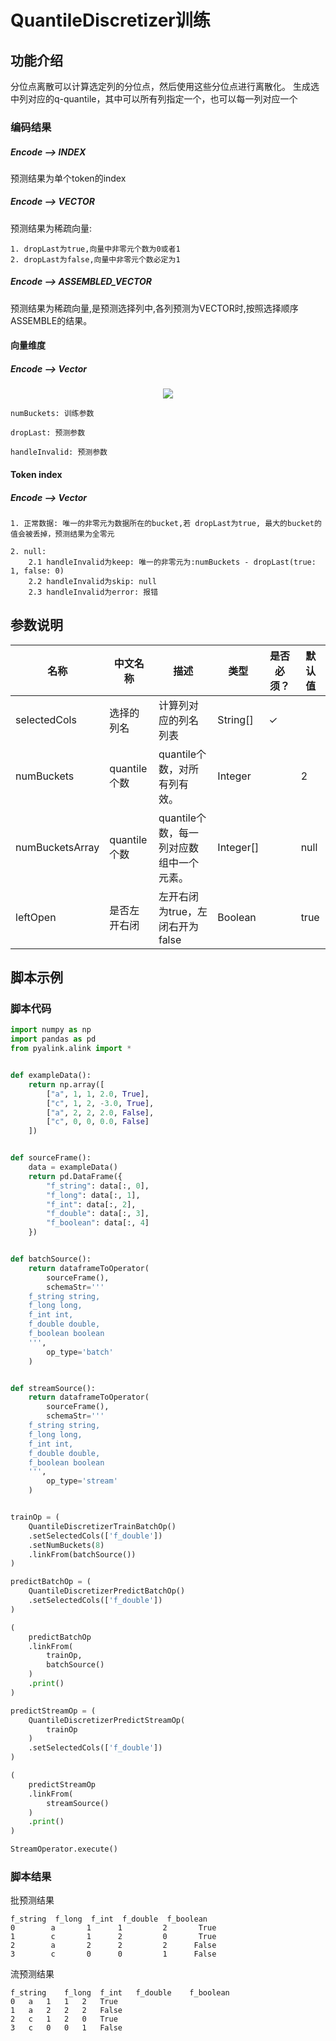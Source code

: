 # QuantileDiscretizer训练
## 功能介绍

分位点离散可以计算选定列的分位点，然后使用这些分位点进行离散化。
生成选中列对应的q-quantile，其中可以所有列指定一个，也可以每一列对应一个

### 编码结果
##### Encode ——> INDEX
预测结果为单个token的index

##### Encode ——> VECTOR
预测结果为稀疏向量:

    1. dropLast为true,向量中非零元个数为0或者1
    2. dropLast为false,向量中非零元个数必定为1

##### Encode ——> ASSEMBLED_VECTOR
预测结果为稀疏向量,是预测选择列中,各列预测为VECTOR时,按照选择顺序ASSEMBLE的结果。

#### 向量维度
##### Encode ——> Vector
<div align=center><img src="http://latex.codecogs.com/gif.latex?vectorSize = numBuckets - dropLast(true: 1, false: 0) + (handleInvalid: keep(1), skip(0), error(0))" ></div>

    numBuckets: 训练参数

    dropLast: 预测参数

    handleInvalid: 预测参数

#### Token index
##### Encode ——> Vector

    1. 正常数据: 唯一的非零元为数据所在的bucket,若 dropLast为true, 最大的bucket的值会被丢掉，预测结果为全零元

    2. null: 
        2.1 handleInvalid为keep: 唯一的非零元为:numBuckets - dropLast(true: 1, false: 0)
        2.2 handleInvalid为skip: null
        2.3 handleInvalid为error: 报错

## 参数说明

| 名称 | 中文名称 | 描述 | 类型 | 是否必须？ | 默认值 |
| --- | --- | --- | --- | --- | --- |
| selectedCols | 选择的列名 | 计算列对应的列名列表 | String[] | ✓ |  |
| numBuckets | quantile个数 | quantile个数，对所有列有效。 | Integer |  | 2 |
| numBucketsArray | quantile个数 | quantile个数，每一列对应数组中一个元素。 | Integer[] |  | null |
| leftOpen | 是否左开右闭 | 左开右闭为true，左闭右开为false | Boolean |  | true |


## 脚本示例

### 脚本代码

```python
import numpy as np
import pandas as pd
from pyalink.alink import *


def exampleData():
    return np.array([
        ["a", 1, 1, 2.0, True],
        ["c", 1, 2, -3.0, True],
        ["a", 2, 2, 2.0, False],
        ["c", 0, 0, 0.0, False]
    ])


def sourceFrame():
    data = exampleData()
    return pd.DataFrame({
        "f_string": data[:, 0],
        "f_long": data[:, 1],
        "f_int": data[:, 2],
        "f_double": data[:, 3],
        "f_boolean": data[:, 4]
    })


def batchSource():
    return dataframeToOperator(
        sourceFrame(),
        schemaStr='''
    f_string string, 
    f_long long, 
    f_int int, 
    f_double double, 
    f_boolean boolean
    ''',
        op_type='batch'
    )


def streamSource():
    return dataframeToOperator(
        sourceFrame(),
        schemaStr='''
    f_string string, 
    f_long long, 
    f_int int, 
    f_double double, 
    f_boolean boolean
    ''',
        op_type='stream'
    )


trainOp = (
    QuantileDiscretizerTrainBatchOp()
    .setSelectedCols(['f_double'])
    .setNumBuckets(8)
    .linkFrom(batchSource())
)

predictBatchOp = (
    QuantileDiscretizerPredictBatchOp()
    .setSelectedCols(['f_double'])
)

(
    predictBatchOp
    .linkFrom(
        trainOp,
        batchSource()
    )
    .print()
)

predictStreamOp = (
    QuantileDiscretizerPredictStreamOp(
        trainOp
    )
    .setSelectedCols(['f_double'])
)

(
    predictStreamOp
    .linkFrom(
        streamSource()
    )
    .print()
)

StreamOperator.execute()
```

### 脚本结果
批预测结果
```
f_string  f_long  f_int  f_double  f_boolean
0        a       1      1         2       True
1        c       1      2         0       True
2        a       2      2         2      False
3        c       0      0         1      False
```
流预测结果
```
f_string	f_long	f_int	f_double	f_boolean
0	a	1	1	2	True
1	a	2	2	2	False
2	c	1	2	0	True
3	c	0	0	1	False
```

